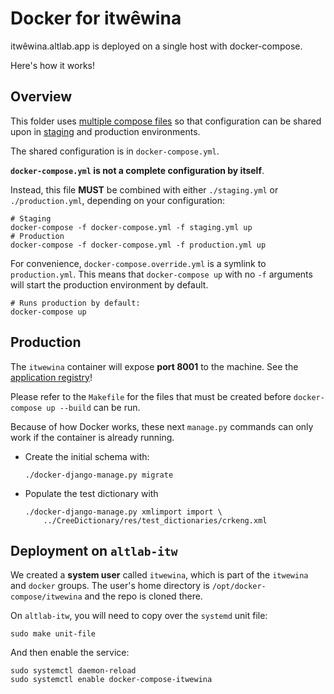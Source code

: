 # Docker for itwêwina

itwêwina.altlab.app is deployed on a single host with docker-compose.

Here's how it works!

## Overview

This folder uses [multiple compose files][] so that configuration can be
shared upon in [staging][] and production environments.

[multiple compose files]: https://docs.docker.com/compose/extends/#multiple-compose-files
[staging]: https://en.wikipedia.org/wiki/Deployment_environment#Staging

The shared configuration is in `docker-compose.yml`.

**`docker-compose.yml` is not a complete configuration by itself**.

Instead, this file **MUST** be combined with either `./staging.yml`
or `./production.yml`, depending on your configuration:

    # Staging
    docker-compose -f docker-compose.yml -f staging.yml up
    # Production
    docker-compose -f docker-compose.yml -f production.yml up

For convenience, `docker-compose.override.yml` is a symlink to
`production.yml`. This means that `docker-compose up` with no `-f`
arguments will start the production environment by default.

    # Runs production by default:
    docker-compose up


## Production

The `itwewina` container will expose **port 8001** to the machine. See
the [application registry]!

[application registry]: https://github.com/UAlbertaALTLab/deploy.altlab.dev/blob/master/docs/application-registry.tsv

Please refer to the `Makefile` for the files that must be created before
`docker-compose up --build` can be run.

Because of how Docker works, these next `manage.py` commands can only work
if the container is already running.

  - Create the initial schema with:

        ./docker-django-manage.py migrate

  - Populate the test dictionary with

        ./docker-django-manage.py xmlimport import \
            ../CreeDictionary/res/test_dictionaries/crkeng.xml

## Deployment on `altlab-itw`

We created a **system user** called `itwewina`, which is part of the
`itwewina` and `docker` groups. The user's home directory is
`/opt/docker-compose/itwewina` and the repo is cloned there.

On `altlab-itw`, you will need to copy over the `systemd` unit file:

    sudo make unit-file

And then enable the service:

    sudo systemctl daemon-reload
    sudo systemctl enable docker-compose-itwewina
